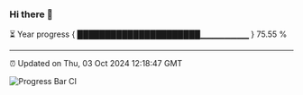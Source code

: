 ### Hi there 👋

⏳ Year progress { ██████████████████████▁▁▁▁▁▁▁▁ } 75.55 %

---

⏰ Updated on Thu, 03 Oct 2024 12:18:47 GMT

![Progress Bar CI](https://github.com/Shyam-Makwana/GitHub-Actions-Demo/workflows/Progress%20Bar%20CI/badge.svg)
